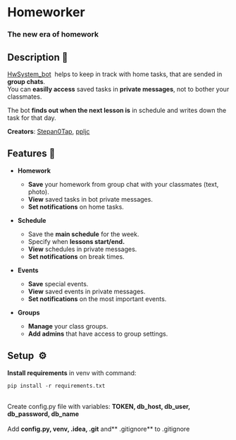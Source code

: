 # Homeworker
### The new era of homework 

## Description 📃
[HwSystem_bot](https://t.me/HwSystem_bot)  helps to keep in track with home tasks, that are sended in **group chats**.\
You can **easilly access** saved tasks in **private messages**, not to bother your classmates.

The bot **finds out when the next lesson is** in schedule and writes down the task for that day.

**Creators**: [Stepan0Tap](https://github.com/Stepan0Tap), [ppljc](https://github.com/ppljc)

## Features 💠
- **Homework**
   - **Save** your homework from group chat with your classmates (text, photo).
   - **View** saved tasks in bot private messages.
   - **Set notifications** on home tasks.

- **Schedule**
   - Save the **main schedule** for the week.
   - Specify when **lessons start/end.**
   - **View** schedules in private messages.
   - **Set notifications** on break times.

- **Events**
   - **Save** special events.
   - **View** saved events in private messages.
   - **Set notifications** on the most important events.

- **Groups**
   - **Manage** your class groups.
   - **Add admins** that have access to group settings.


## Setup  ⚙️
**Install requirements** in venv with command:
```
pip install -r requirements.txt
```
\
Create config.py file with variables: **TOKEN, db_host, db_user, db_password, db_name**\
\
Add **config.py, venv, .idea, .git** and** .gitignore** to .gitignore
